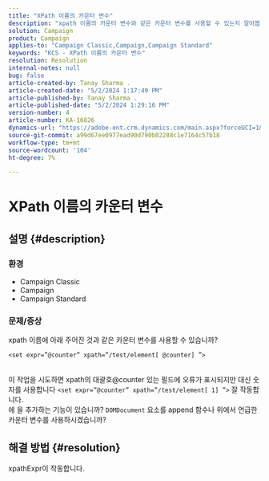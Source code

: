 ```yaml
---
title: "XPath 이름의 카운터 변수"
description: "xpath 이름의 카운터 변수와 같은 카운터 변수를 사용할 수 있는지 알아봅니다."
solution: Campaign
product: Campaign
applies-to: "Campaign Classic,Campaign,Campaign Standard"
keywords: "KCS - XPath 이름의 카운터 변수"
resolution: Resolution
internal-notes: null
bug: false
article-created-by: Tanay Sharma .
article-created-date: "5/2/2024 1:17:49 PM"
article-published-by: Tanay Sharma .
article-published-date: "5/2/2024 1:29:16 PM"
version-number: 4
article-number: KA-16826
dynamics-url: "https://adobe-ent.crm.dynamics.com/main.aspx?forceUCI=1&pagetype=entityrecord&etn=knowledgearticle&id=2fc2f359-8608-ef11-9f8a-6045bd026dc7"
source-git-commit: a99d67ee0977ead90d790b02288c1e7164c57b18
workflow-type: tm+mt
source-wordcount: '104'
ht-degree: 7%

---
```


# XPath 이름의 카운터 변수

## 설명 {#description}


### 환경

- Campaign Classic
- Campaign
- Campaign Standard


### 문제/증상

xpath 이름에 아래 주어진 것과 같은 카운터 변수를 사용할 수 있습니까?


```
<set expr=”@counter” xpath=”/test/element[ @counter] ”>
```

<br>이 작업을 시도하면 xpath의 대괄호@counter 있는 필드에 오류가 표시되지만 대신 숫자를 사용합니다 `<set expr=”@counter” xpath=”/test/element[ 1] ”>` 잘 작동합니다.<br>에 을 추가하는 기능이 있습니까? `DOMDocument` 요소를 append 함수나 위에서 언급한 카운터 변수를 사용하시겠습니까?

## 해결 방법 {#resolution}


xpathExpr이 작동합니다.
